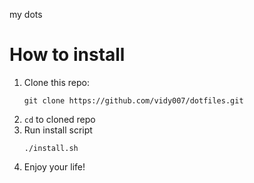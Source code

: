 my dots
# How to install
1. Clone this repo:
    ```shell
    git clone https://github.com/vidy007/dotfiles.git
    ```
2. ```cd``` to cloned repo
3. Run install script
    ```
    ./install.sh
    ```
4. Enjoy your life!

